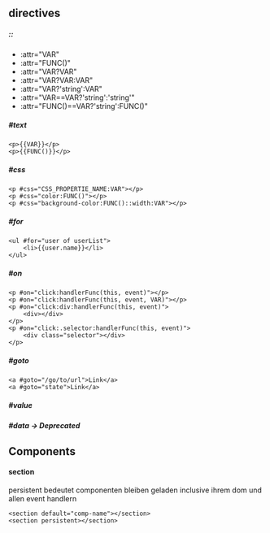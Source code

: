 ## directives
##### ::
- :attr="VAR"
- :attr="FUNC()"
- :attr="VAR?VAR"
- :attr="VAR?VAR:VAR"
- :attr="VAR?'string':VAR"
- :attr="VAR==VAR?'string':'string'"
- :attr="FUNC()==VAR?'string':FUNC()"
##### #text
```
<p>{{VAR}}</p>
<p>{{FUNC()}}</p>
```
##### #css
```
<p #css="CSS_PROPERTIE_NAME:VAR"></p>
<p #css="color:FUNC()"></p>
<p #css="background-color:FUNC()::width:VAR"></p>
```

##### #for
```
<ul #for="user of userList">
    <li>{{user.name}}</li>
</ul>
```
##### #on
```
<p #on="click:handlerFunc(this, event)"></p>
<p #on="click:handlerFunc(this, event, VAR)"></p>
<p #on="click:div:handlerFunc(this, event)">
    <div></div>
</p>
<p #on="click:.selector:handlerFunc(this, event)">
    <div class="selector"></div>
</p>
```

##### #goto
```
<a #goto="/go/to/url">Link</a>
<a #goto="state">Link</a>
```
##### #value

##### #data  -> Deprecated

## Components

#### section
persistent bedeutet componenten bleiben geladen inclusive ihrem dom und allen event handlern

```
<section default="comp-name"></section>
<section persistent></section>
```



